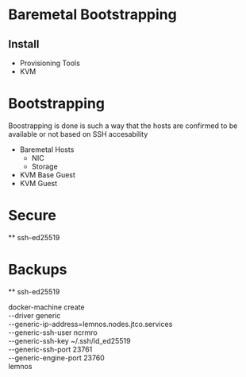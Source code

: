 # Baremetal Bootstrapping


## Install
* Provisioning Tools
* KVM

# Bootstrapping
Boostrapping is done is such a way that the hosts are confirmed to be available or 
not based on SSH accesability
* Baremetal Hosts
  * NIC
  * Storage  
* KVM Base Guest
* KVM Guest

# Secure
** ssh-ed25519

# Backups
** ssh-ed25519

docker-machine create \
    --driver generic \
    --generic-ip-address=lemnos.nodes.jtco.services \
    --generic-ssh-user ncrmro \
    --generic-ssh-key ~/.ssh/id_ed25519 \
    --generic-ssh-port 23761 \
    --generic-engine-port 23760 \
    lemnos